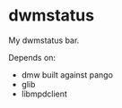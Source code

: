 dwmstatus
=========

My dwmstatus bar.

Depends on:
* dmw built against pango
* glib
* libmpdclient
